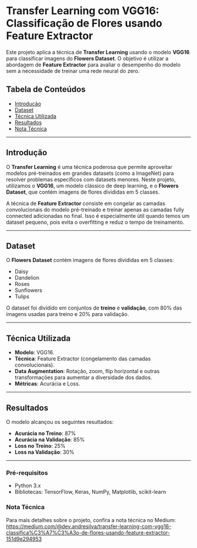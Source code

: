 # Transfer Learning com VGG16: Classificação de Flores usando Feature Extractor

Este projeto aplica a técnica de **Transfer Learning** usando o modelo **VGG16** para classificar imagens do **Flowers Dataset**. O objetivo é utilizar a abordagem de **Feature Extractor** para avaliar o desempenho do modelo sem a necessidade de treinar uma rede neural do zero.

## Tabela de Conteúdos
- [Introdução](#introdução)
- [Dataset](#dataset)
- [Técnica Utilizada](#técnica-utilizada)
- [Resultados](#resultados)
- [Nota Técnica](#nota-técnica)

---

## Introdução
O **Transfer Learning** é uma técnica poderosa que permite aproveitar modelos pré-treinados em grandes datasets (como a ImageNet) para resolver problemas específicos com datasets menores. Neste projeto, utilizamos o **VGG16**, um modelo clássico de deep learning, e o **Flowers Dataset**, que contém imagens de flores divididas em 5 classes.

A técnica de **Feature Extractor** consiste em congelar as camadas convolucionais do modelo pré-treinado e treinar apenas as camadas fully connected adicionadas no final. Isso é especialmente útil quando temos um dataset pequeno, pois evita o overfitting e reduz o tempo de treinamento.

---

## Dataset
O **Flowers Dataset** contém imagens de flores divididas em 5 classes:
- Daisy
- Dandelion
- Roses
- Sunflowers
- Tulips

O dataset foi dividido em conjuntos de **treino** e **validação**, com 80% das imagens usadas para treino e 20% para validação.

---

## Técnica Utilizada
- **Modelo**: VGG16.
- **Técnica**: Feature Extractor (congelamento das camadas convolucionais).
- **Data Augmentation**: Rotação, zoom, flip horizontal e outras transformações para aumentar a diversidade dos dados.
- **Métricas**: Acurácia e Loss.

---

## Resultados
O modelo alcançou os seguintes resultados:
- **Acurácia no Treino**: 87%
- **Acurácia na Validação**: 85%
- **Loss no Treino**: 25%
- **Loss na Validação**: 30%

---

### Pré-requisitos
- Python 3.x
- Bibliotecas: TensorFlow, Keras, NumPy, Matplotlib, scikit-learn

### Nota Técnica
Para mais detalhes sobre o projeto, confira a nota técnica no Medium:
https://medium.com/@dev.andresilva/transfer-learning-com-vgg16-classifica%C3%A7%C3%A3o-de-flores-usando-feature-extractor-151d9e294953

